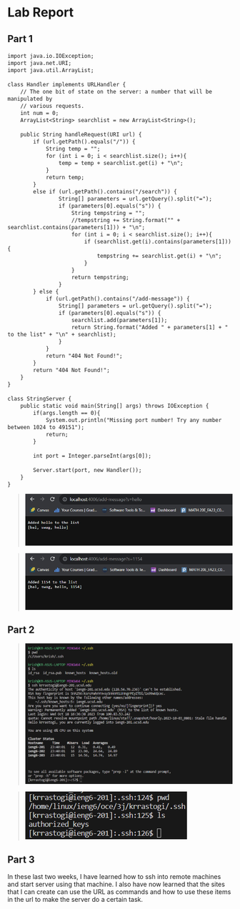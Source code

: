 # Lab Report

## Part 1
    import java.io.IOException;
    import java.net.URI;
    import java.util.ArrayList;

    class Handler implements URLHandler {
        // The one bit of state on the server: a number that will be manipulated by
        // various requests.
        int num = 0;
        ArrayList<String> searchlist = new ArrayList<String>();

        public String handleRequest(URI url) {
            if (url.getPath().equals("/")) {
                String temp = "";
                for (int i = 0; i < searchlist.size(); i++){
                    temp = temp + searchlist.get(i) + "\n";
                }
                return temp;
            }
            else if (url.getPath().contains("/search")) {
                    String[] parameters = url.getQuery().split("=");
                    if (parameters[0].equals("s")) {
                        String tempstring = "";
                        //tempstring += String.format("" + searchlist.contains(parameters[1])) + "\n";
                        for (int i = 0; i < searchlist.size(); i++){
                            if (searchlist.get(i).contains(parameters[1])){
                                tempstring += searchlist.get(i) + "\n";
                            }
                        }
                        return tempstring; 
                    }
            } else {
                if (url.getPath().contains("/add-message")) {
                    String[] parameters = url.getQuery().split("=");
                    if (parameters[0].equals("s")) {
                        searchlist.add(parameters[1]);
                        return String.format("Added " + parameters[1] + " to the list" + "\n" + searchlist);
                    }
                }
                return "404 Not Found!";
            }
            return "404 Not Found!";
        }
    }

    class StringServer {
        public static void main(String[] args) throws IOException {
            if(args.length == 0){
                System.out.println("Missing port number! Try any number between 1024 to 49151");
                return;
            }

            int port = Integer.parseInt(args[0]);

            Server.start(port, new Handler());
        }
    }

> ![Image](za.png)

> ![Image](zb.png)

## Part 2

> ![Image](sshthing.png)

>  ![Image](keypath.png)

## Part 3

In these last two weeks, I have learned how to ssh into remote machines and start server using that machine. I also have now learned that the sites that I can create can use the URL as commands and how to use these items in the url to make the server do a certain task.
